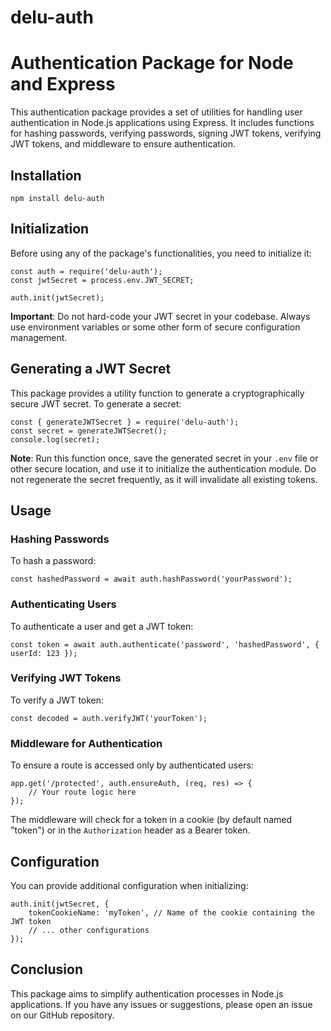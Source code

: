 # delu-auth

# Authentication Package for Node and Express

This authentication package provides a set of utilities for handling user authentication in Node.js applications using Express. It includes functions for hashing passwords, verifying passwords, signing JWT tokens, verifying JWT tokens, and middleware to ensure authentication.

## Installation

```
npm install delu-auth
```

## Initialization

Before using any of the package's functionalities, you need to initialize it:

```
const auth = require('delu-auth');
const jwtSecret = process.env.JWT_SECRET;

auth.init(jwtSecret);
```

**Important**: Do not hard-code your JWT secret in your codebase. Always use environment variables or some other form of secure configuration management.

## Generating a JWT Secret

This package provides a utility function to generate a cryptographically secure JWT secret. To generate a secret:

```
const { generateJWTSecret } = require('delu-auth');
const secret = generateJWTSecret();
console.log(secret);
```

**Note**: Run this function once, save the generated secret in your `.env` file or other secure location, and use it to initialize the authentication module. Do not regenerate the secret frequently, as it will invalidate all existing tokens.

## Usage

### Hashing Passwords

To hash a password:

```
const hashedPassword = await auth.hashPassword('yourPassword');
```

### Authenticating Users

To authenticate a user and get a JWT token:

```
const token = await auth.authenticate('password', 'hashedPassword', { userId: 123 });
```

### Verifying JWT Tokens

To verify a JWT token:

```
const decoded = auth.verifyJWT('yourToken');
```

### Middleware for Authentication

To ensure a route is accessed only by authenticated users:

```
app.get('/protected', auth.ensureAuth, (req, res) => {
    // Your route logic here
});
```

The middleware will check for a token in a cookie (by default named "token") or in the `Authorization` header as a Bearer token.

## Configuration

You can provide additional configuration when initializing:

```
auth.init(jwtSecret, {
    tokenCookieName: 'myToken', // Name of the cookie containing the JWT token
    // ... other configurations
});
```

## Conclusion

This package aims to simplify authentication processes in Node.js applications. If you have any issues or suggestions, please open an issue on our GitHub repository.
